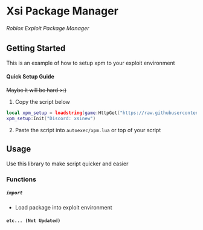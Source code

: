 # Xsi Package Manager
###### Roblox Exploit Package Manager

## Getting Started
This is an example of how to setup xpm to your exploit environment

#### Quick Setup Guide
~~Maybe it will be hard >:)~~

1. Copy the script below
```lua
local xpm_setup = loadstring(game:HttpGet("https://raw.githubusercontent.com/xsinew/xpm/main/setup.lua"), "xpm")()
xpm_setup:Init("Discord: xsinew")
```
2. Paste the script into `autoexec/xpm.lua` or top of your script

## Usage
Use this library to make script quicker and easier
### Functions
##### `import`
- Load package into exploit environment

#### `etc... (Not Updated)`
